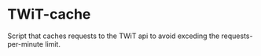 # TWiT-cache
Script that caches requests to the TWiT api to avoid exceding the requests-per-minute limit.
